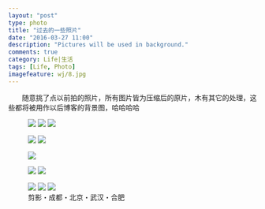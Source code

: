 ```yaml
---
layout: "post"
type: photo
title: "过去的一些照片"
date: "2016-03-27 11:00"
description: "Pictures will be used in background."
comments: true
category: Life|生活
tags: [Life, Photo]
imagefeature: wj/8.jpg
---
```

&emsp;&emsp;随意挑了点以前拍的照片，所有图片皆为压缩后的原片，木有其它的处理，这些都将被用作以后博客的背景图，哈哈哈哈

<!--more-->

<figure class="third">
	<a href="{{ site.url }}/images/wj/17.jpg"><img src="{{ site.url }}/images/wj/1.jpg"></a>
	<a href="{{ site.url }}/images/wj/94.jpg"><img src="{{ site.url }}/images/wj/94.jpg"></a>
	<a href="{{ site.url }}/images/wj/27.jpg"><img src="{{ site.url }}/images/wj/27.jpg"></a>
</figure>
<figure class="half">
	<a href="{{ site.url }}/images/wj/25.jpg"><img src="{{ site.url }}/images/wj/25.jpg"></a>
	<a href="{{ site.url }}/images/wj/3.jpg"><img src="{{ site.url }}/images/wj/3.jpg"></a>
</figure>
<figure>
	<a href="{{ site.url }}/images/wj/6.jpg"><img src="{{ site.url }}/images/wj/6.jpg"></a>
</figure>
<figure class="half">
	<a href="{{ site.url }}/images/wj/20.jpg"><img src="{{ site.url }}/images/wj/20.jpg"></a>
	<a href="{{ site.url }}/images/wj/8.jpg"><img src="{{ site.url }}/images/wj/8.jpg"></a>
</figure>
<figure class="third">
	<a href="{{ site.url }}/images/wj/96.jpg"><img src="{{ site.url }}/images/wj/96.jpg"></a>
	<a href="{{ site.url }}/images/wj/97.jpg"><img src="{{ site.url }}/images/wj/97.jpg"></a>
	<a href="{{ site.url }}/images/wj/16.jpg"><img src="{{ site.url }}/images/wj/16.jpg"></a>
	<figcaption>剪影・成都・北京・武汉・合肥</figcaption>
</figure>
